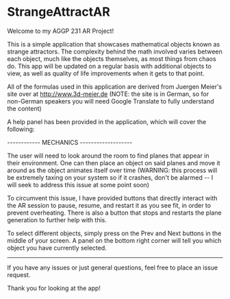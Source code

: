 # StrangeAttractAR
 
Welcome to my AGGP 231 AR Project!

This is a simple application that showcases mathematical objects known as strange attractors. The complexity behind the math involved varies between each object, much like the objects themselves, as most things from chaos do. This app will be updated on a regular basis with additional objects to view, as well as quality of life improvements when it gets to that point. 

All of the formulas used in this application are derived from Juergen Meier's site over at http://www.3d-meier.de (NOTE: the site is in German, so for non-German speakers you will need Google Translate to fully understand the content)

A help panel has been provided in the application, which will cover the following:

------------ MECHANICS -------------------

The user will need to look around the room to find planes that appear in their environment. One can then place an object on said planes and move it around as the object animates itself over time (WARNING: this process will be extremely taxing on your system so if it crashes, don't be alarmed -- I will seek to address this issue at some point soon)

To circumvent this issue, I have provided buttons that directly interact with the AR session to pause, resume, and restart it as you see fit, in order to prevent overheating. There is also a button that stops and restarts the plane generation to further help with this.

To select different objects, simply press on the Prev and Next buttons in the middle of your screen. A panel on the bottom right corner will tell you which object you have currently selected.

-------------------------------------------

If you have any issues or just general questions, feel free to place an issue request. 

Thank you for looking at the app!
